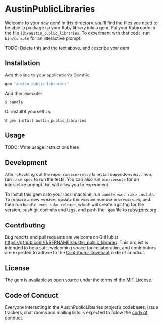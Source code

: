 # AustinPublicLibraries

Welcome to your new gem! In this directory, you'll find the files you need to be able to package up your Ruby library into a gem. Put your Ruby code in the file `lib/austin_public_libraries`. To experiment with that code, run `bin/console` for an interactive prompt.

TODO: Delete this and the text above, and describe your gem

## Installation

Add this line to your application's Gemfile:

```ruby
gem 'austin_public_libraries'
```

And then execute:

    $ bundle

Or install it yourself as:

    $ gem install austin_public_libraries

## Usage

TODO: Write usage instructions here

## Development

After checking out the repo, run `bin/setup` to install dependencies. Then, run `rake spec` to run the tests. You can also run `bin/console` for an interactive prompt that will allow you to experiment.

To install this gem onto your local machine, run `bundle exec rake install`. To release a new version, update the version number in `version.rb`, and then run `bundle exec rake release`, which will create a git tag for the version, push git commits and tags, and push the `.gem` file to [rubygems.org](https://rubygems.org).

## Contributing

Bug reports and pull requests are welcome on GitHub at https://github.com/[USERNAME]/austin_public_libraries. This project is intended to be a safe, welcoming space for collaboration, and contributors are expected to adhere to the [Contributor Covenant](http://contributor-covenant.org) code of conduct.

## License

The gem is available as open source under the terms of the [MIT License](https://opensource.org/licenses/MIT).

## Code of Conduct

Everyone interacting in the AustinPublicLibraries project’s codebases, issue trackers, chat rooms and mailing lists is expected to follow the [code of conduct](https://github.com/[USERNAME]/austin_public_libraries/blob/master/CODE_OF_CONDUCT.md).
